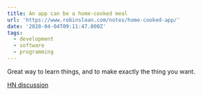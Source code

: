 ```yaml
---
title: An app can be a home-cooked meal
url: 'https://www.robinsloan.com/notes/home-cooked-app/'
date: '2020-04-04T09:11:47.000Z'
tags:
  - development
  - software
  - programming
---
```

Great way to learn things, and to make exactly the thing you want.

[HN discussion](http://news.ycombinator.com/item?id=22332629)

